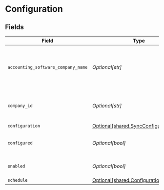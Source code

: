 # Configuration


## Fields

| Field                                                                                  | Type                                                                                   | Required                                                                               | Description                                                                            | Example                                                                                |
| -------------------------------------------------------------------------------------- | -------------------------------------------------------------------------------------- | -------------------------------------------------------------------------------------- | -------------------------------------------------------------------------------------- | -------------------------------------------------------------------------------------- |
| `accounting_software_company_name`                                                     | *Optional[str]*                                                                        | :heavy_minus_sign:                                                                     | The company name defined in the accounting software.                                   |                                                                                        |
| `company_id`                                                                           | *Optional[str]*                                                                        | :heavy_minus_sign:                                                                     | Unique identifier for your SMB in Codat.                                               | 8a210b68-6988-11ed-a1eb-0242ac120002                                                   |
| `configuration`                                                                        | [Optional[shared.SyncConfiguration]](../../models/shared/syncconfiguration.md)         | :heavy_minus_sign:                                                                     | N/A                                                                                    |                                                                                        |
| `configured`                                                                           | *Optional[bool]*                                                                       | :heavy_minus_sign:                                                                     | True if the company has been configured.                                               |                                                                                        |
| `enabled`                                                                              | *Optional[bool]*                                                                       | :heavy_minus_sign:                                                                     | Enabled or disable bank feeds.                                                         |                                                                                        |
| `schedule`                                                                             | [Optional[shared.ConfigurationSchedule]](../../models/shared/configurationschedule.md) | :heavy_minus_sign:                                                                     | N/A                                                                                    |                                                                                        |